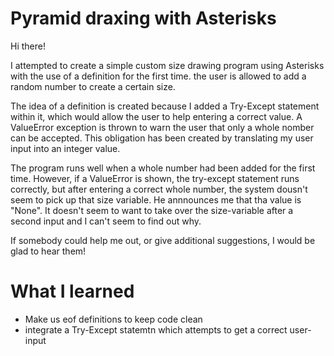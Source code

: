 # Pyramid draxing with Asterisks

Hi there!

I attempted to create a simple custom size drawing program using Asterisks with the use of a definition for the first time. the user is allowed to add a random number to create a certain size.

The idea of a definition is created because I added a Try-Except statement within it, which would allow the user to help entering a correct value. 
A ValueError exception is thrown to warn the user that only a whole nomber can be accepted.
This obligation has been created by translating my user input into an integer value.

The program runs well when a whole number had been added for the first time. However, if a ValueError is shown, the try-except statement runs correctly, but after entering a correct whole number, the system dousn't seem to pick up that size variable. He annnounces me that tha value is "None". It doesn't seem to want to take over the size-variable after a second input and I can't seem to find out why.

If somebody could help me out, or give additional suggestions, I would be glad to hear them!

# What I learned

- Make us eof definitions to keep code clean
- integrate a Try-Except statemtn which attempts to get a correct user-input
